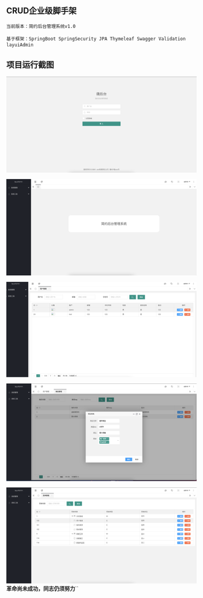## CRUD企业级脚手架
    当前版本：简约后台管理系统v1.0
    
    基于框架：SpringBoot SpringSecurity JPA Thymeleaf Swagger Validation layuiAdmin

## 项目运行截图
   ![运行截图](https://raw.githubusercontent.com/YangYouWang/crud/master/img/0.png "0.png")

   ![运行截图](https://raw.githubusercontent.com/YangYouWang/crud/master/img/1.png "1.png")
   
   ![运行截图](https://raw.githubusercontent.com/YangYouWang/crud/master/img/2.png "2.png")
   
   ![运行截图](https://raw.githubusercontent.com/YangYouWang/crud/master/img/3.png "3.png")
   
   ![运行截图](https://raw.githubusercontent.com/YangYouWang/crud/master/img/4.png "4.png")
 **革命尚未成功，同志仍须努力**``